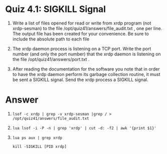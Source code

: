 # Quiz 4.1: SIGKILL Signal
1. Write a list of files opened for read or write from xrdp program (not xrdp-sesman) to the file /opt/quiz41/answers/file_audit.txt , one per line. The output file has been created for your convenience. Be sure to include the absolute path to each file

2. The xrdp daemon process is listening on a TCP port. Write the port number (and only the port number) that the xrdp daemon is listening on the file /opt/quiz41/answers/port.txt .

3. After reading the documentation for the software you note that in order to have the xrdp daemon perform its garbage collection routine, it must be sent a SIGKILL signal. Send the xrdp process a SIGKILL signal.

# Answer
1. `lsof -c xrdp | grep -v xrdp-sesman |grep / > /opt/quiz41/answers/file_audit.txt`
2.  `lua lsof -i -P -n | grep 'xrdp' | cut -d: -f2 | awk '{print $1}'`
3.  `lua ps aux | grep xrdp`
   
    `kill -SIGKILL [PID xrdp] `
